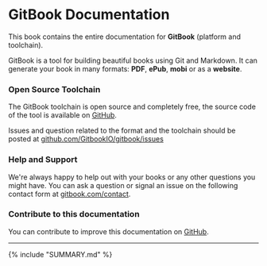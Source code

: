 GitBook Documentation
=============

This book contains the entire documentation for **GitBook** (platform and toolchain).

GitBook is a tool for building beautiful books using Git and Markdown. It can generate your book in many formats: **PDF**, **ePub**, **mobi** or as a **website**.

### Open Source Toolchain

The GitBook toolchain is open source and completely free, the source code of the tool is available on [GitHub](https://github.com/GitbookIO/gitbook).

Issues and question related to the format and the toolchain should be posted at [github.com/GitbookIO/gitbook/issues](https://github.com/GitbookIO/gitbook/issues)

### Help and Support

We're always happy to help out with your books or any other questions you might have. You can ask a question or signal an issue on the following contact form at [gitbook.com/contact](https://www.gitbook.com/contact).

### Contribute to this documentation

You can contribute to improve this documentation on [GitHub](https://github.com/GitbookIO/documentation).

----

{% include "SUMMARY.md" %}
